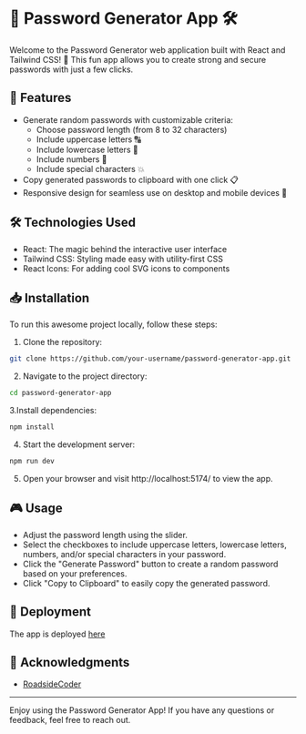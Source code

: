 # 🌟 Password Generator App 🛠️
Welcome to the Password Generator web application built with React and Tailwind CSS! 🔐 This fun app allows you to create strong and secure passwords with just a few clicks.


## 🚀 Features
- Generate random passwords with customizable criteria:
  - Choose password length (from 8 to 32 characters)
  - Include uppercase letters 🔠
  - Include lowercase letters 🔡
  - Include numbers 🔢
  - Include special characters 💥
- Copy generated passwords to clipboard with one click 📋
- Responsive design for seamless use on desktop and mobile devices 📱

## 🛠️ Technologies Used
* React: The magic behind the interactive user interface
* Tailwind CSS: Styling made easy with utility-first CSS
* React Icons: For adding cool SVG icons to components

## 📥 Installation
To run this awesome project locally, follow these steps:
1. Clone the repository:

```bash
git clone https://github.com/your-username/password-generator-app.git
```

2. Navigate to the project directory:

```bash
cd password-generator-app
```

3.Install dependencies:

```bash
npm install
```

4. Start the development server:

```bash
npm run dev
```

5. Open your browser and visit http://localhost:5174/ to view the app.

## 🎮 Usage

- Adjust the password length using the slider.
- Select the checkboxes to include uppercase letters, lowercase letters, numbers, and/or special characters in your password.
- Click the "Generate Password" button to create a random password based on your preferences.
- Click "Copy to Clipboard" to easily copy the generated password.
  
## 🚀 Deployment
The app is deployed [here](https://password-generator-sepia-omega.vercel.app/)

## 🙌 Acknowledgments
- [RoadsideCoder](https://www.youtube.com/watch?v=u9-x0sG-WQc&t=47s)

---
Enjoy using the Password Generator App! If you have any questions or feedback, feel free to reach out.
